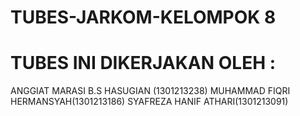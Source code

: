 # TUBES-JARKOM-KELOMPOK 8
# TUBES INI DIKERJAKAN OLEH :
 ANGGIAT MARASI B.S HASUGIAN (1301213238) MUHAMMAD FIQRI HERMANSYAH(1301213186) SYAFREZA HANIF ATHARI(1301213091)
